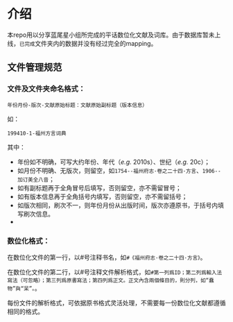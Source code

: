 # 介绍

本repo用以分享蓝尾星小组所完成的平话数位化文献及词库。由于数据库暂未上线，`已完成`文件夹内的数据并没有经过完全的mapping。

## 文件管理规范

### 文件及文件夹命名格式：

`年份月份-版次-文献原始标题：文献原始副标题（版本信息）`

如：

`199410-1-福州方言词典`

其中：

- 年份如不明确，可写大约年份、年代（*e.g.* 2010s）、世纪（*e.g.* 20c）；
- 如月份不明确、无版次，则留空，如`1754--福州府志·卷之二十四·方言`、`1906--加订美全八音`；
- 如有副标题再于全角冒号后填写，否则留空，亦不需留冒号；
- 如有版本信息再于全角括号内填写，否则留空，亦不需留括号；
- 如版次相同，刷次不一，则年份月份从出版时间，版次亦遵原书，于括号内填写刷次信息。
- 
### 数位化格式：

在数位化文件的第一行，以#号注释书名，如`#《福州府志·卷之二十四·方言》`。

在数位化文件的第二行，以#号注释文件解析格式，如`#第一列爲ID；第二列爲輸入法寫法（可忽略）；第三列爲原書寫法；第四列爲正文。正文內含兩個條目的，則分列，如“蠢物”與“呆”。`。

每份文件的解析格式，可依据原书格式灵活处理，不需要每一份数位化文献都遵循相同的格式。
